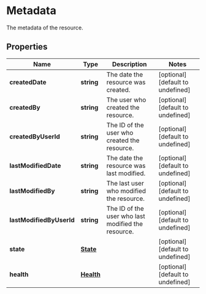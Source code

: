 # Metadata

The metadata of the resource.
## Properties
| Name | Type | Description | Notes |
| ------------ | ------------- | ------------- | ------------- |
| **createdDate** | **string** | The date the resource was created. | [optional] [default to undefined] |
| **createdBy** | **string** | The user who created the resource. | [optional] [default to undefined] |
| **createdByUserId** | **string** | The ID of the user who created the resource. | [optional] [default to undefined] |
| **lastModifiedDate** | **string** | The date the resource was last modified. | [optional] [default to undefined] |
| **lastModifiedBy** | **string** | The last user who modified the resource. | [optional] [default to undefined] |
| **lastModifiedByUserId** | **string** | The ID of the user who last modified the resource. | [optional] [default to undefined] |
| **state** | [**State**](State.md) |  | [optional] [default to undefined] |
| **health** | [**Health**](Health.md) |  | [optional] [default to undefined] |


